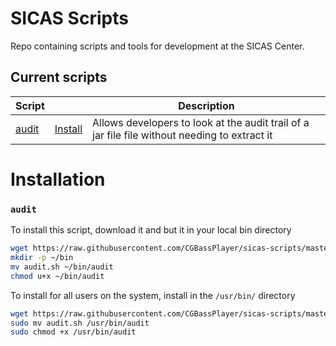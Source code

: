 # SICAS Scripts

Repo containing scripts and tools for development at the SICAS Center. 

## Current scripts

| Script |  | Description | 
| --- | --- | --- |
| [audit](https://github.com/CGBassPlayer/sicas-scripts/blob/master/audit.sh) | [Install](#audit) | Allows developers to look at the audit trail of a jar file file without needing to extract it |

# Installation

### `audit`
To install this script, download it and but it in your local bin directory
```bash
wget https://raw.githubusercontent.com/CGBassPlayer/sicas-scripts/master/audit.sh
mkdir -p ~/bin
mv audit.sh ~/bin/audit
chmod u+x ~/bin/audit
```

To install for all users on the system, install in the `/usr/bin/` directory
```bash
wget https://raw.githubusercontent.com/CGBassPlayer/sicas-scripts/master/audit.sh
sudo mv audit.sh /usr/bin/audit
sudo chmod +x /usr/bin/audit
```
